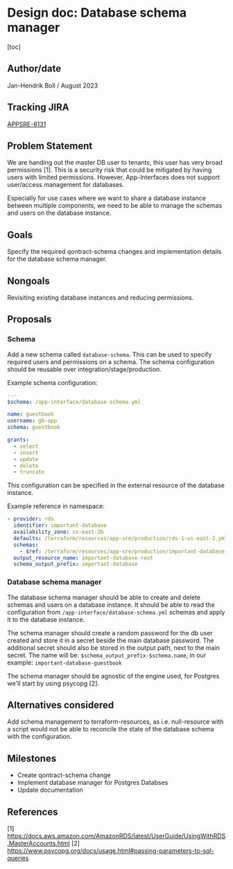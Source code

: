 # Design doc: Database schema manager

[toc]

## Author/date

Jan-Hendrik Boll / August 2023

## Tracking JIRA

[APPSRE-8131](https://issues.redhat.com/browse/APPSRE-8131)

## Problem Statement

We are handing out the master DB user to tenants, this user has very broad permissions [1]. This is a security risk that could be mitigated by having users with limited permissions. However, App-Interfaces does not support user/access management for databases.

Especially for use cases where we want to share a database instance between multiple components, we need to be able to manage the schemas and users on the database instance.

## Goals

Specify the required qontract-schema changes and implementation details for the database schema manager.

## Nongoals

Revisiting existing database instances and reducing permissions.

## Proposals

### Schema

Add a new schema called `database-schema`. This can be used to specify required users and permissions on a schema. The schema configuration should be reusable over integration/stage/production. 

Example schema configuration:
```yaml
---
$schema: /app-interface/database-schema.yml

name: guestbook
username: gb-app
schema: guestbook

grants:
  - select
  - insert
  - update
  - delete
  - truncate
```

This configuration can be specified in the external resource of the database instance.

Example reference in namespace:
```yaml
- provider: rds
  identifier: important-database
  availability_zone: us-east-2b
  defaults: /terraform/resources/app-sre/production/rds-1-us-east-2.yml
  schemas:
    - $ref: /terraform/resources/app-sre/production/important-database-guestbook.yml
  output_resource_name: important-database-root
  schema_output_prefix: important-database
```

### Database schema manager

The database schema manager should be able to create and delete schemas and users on a database instance. It should be able to read the configuration from `/app-interface/database-schema.yml` schemas and apply it to the database instance.

The schema manager should create a random password for the db user created and store it in a secret beside the main database password. The additional secret should also be stored in the output path, next to the main secret. The name will be: `$schema_output_prefix-$schema.name`, in our example: `important-database-guestbook`

The schema manager should be agnostic of the engine used, for Postgres we'll start by using psycopg [2].


## Alternatives considered

Add schema management to terraform-resources, as i.e. null-resource with a script would not be able to reconcile the state of the database schema with the configuration.

## Milestones

* Create qontract-schema change
* Implement database manager for Postgres Databses
* Update documentation


## References

[1] https://docs.aws.amazon.com/AmazonRDS/latest/UserGuide/UsingWithRDS.MasterAccounts.html
[2] https://www.psycopg.org/docs/usage.html#passing-parameters-to-sql-queries
